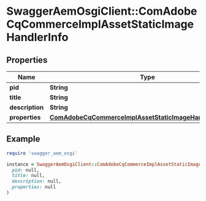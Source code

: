 # SwaggerAemOsgiClient::ComAdobeCqCommerceImplAssetStaticImageHandlerInfo

## Properties

| Name | Type | Description | Notes |
| ---- | ---- | ----------- | ----- |
| **pid** | **String** |  | [optional] |
| **title** | **String** |  | [optional] |
| **description** | **String** |  | [optional] |
| **properties** | [**ComAdobeCqCommerceImplAssetStaticImageHandlerProperties**](ComAdobeCqCommerceImplAssetStaticImageHandlerProperties.md) |  | [optional] |

## Example

```ruby
require 'swagger_aem_osgi'

instance = SwaggerAemOsgiClient::ComAdobeCqCommerceImplAssetStaticImageHandlerInfo.new(
  pid: null,
  title: null,
  description: null,
  properties: null
)
```

